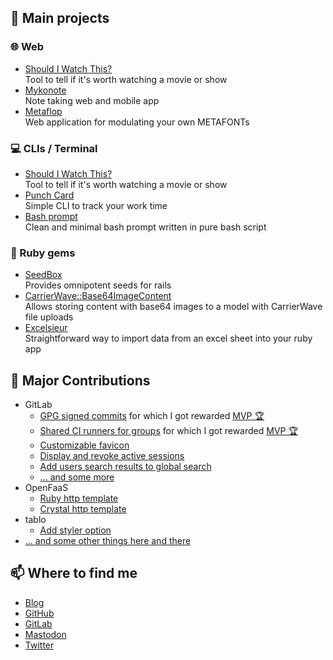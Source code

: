 ## 📝 Main projects

### 🌐 Web

- [Should I Watch This?](https://github.com/koffeinfrei/should-i-watch-this)    
  Tool to tell if it's worth watching a movie or show
- [Mykonote](https://github.com/panter/mykonote)    
  Note taking web and mobile app
- [Metaflop](https://github.com/metaflop/metaflop-www)    
  Web application for modulating your own METAFONTs

### 💻 CLIs / Terminal

- [Should I Watch This?](https://github.com/koffeinfrei/should-i-watch-this)    
  Tool to tell if it's worth watching a movie or show
- [Punch Card](https://github.com/panter/mykonote)    
  Simple CLI to track your work time
- [Bash prompt](https://github.com/koffeinfrei/bash-prompt)    
  Clean and minimal bash prompt written in pure bash script

### 💎 Ruby gems

- [SeedBox](https://github.com/panter/seed_box)    
  Provides omnipotent seeds for rails
- [CarrierWave::Base64ImageContent](https://github.com/panter/carrierwave-base64_image_content)    
  Allows storing content with base64 images to a model with CarrierWave file uploads
- [Excelsieur](https://git.panter.ch/open-source/excelsieur)    
  Straightforward way to import data from an excel sheet into your ruby app

## 🤝 Major Contributions

- GitLab
  - [GPG signed commits](https://gitlab.com/gitlab-org/gitlab-foss/-/merge_requests/9546) for which I got rewarded [MVP 🏆](https://about.gitlab.com/releases/2017/08/22/gitlab-9-5-released/#mvp)
  - [Shared CI runners for groups](https://gitlab.com/gitlab-org/gitlab-foss/-/merge_requests/9646)  for which I got rewarded [MVP 🏆](https://about.gitlab.com/releases/2018/05/22/gitlab-10-8-released/#mvp)
  - [Customizable favicon](https://gitlab.com/gitlab-org/gitlab-foss/-/merge_requests/14497)
  - [Display and revoke active sessions](https://gitlab.com/gitlab-org/gitlab-foss/-/merge_requests/17867)
  - [Add users search results to global search](https://gitlab.com/gitlab-org/gitlab-foss/-/merge_requests/21197)
  - [... and some more](https://gitlab.com/gitlab-org/gitlab-foss/-/merge_requests?author_username=koffeinfrei&scope=all&state=merged)
- OpenFaaS
  - [Ruby http template](https://github.com/openfaas/ruby-http/pulls?q=is%3Apr+is%3Aclosed+author%3Akoffeinfrei)
  - [Crystal http template](https://github.com/koffeinfrei/crystal-http-template)
- tablo
  - [Add styler option](https://github.com/hutou/tablo/pull/3)
- [... and some other things here and there](https://github.com/koffeinfrei?tab=repositories&q=&type=fork&language=&sort=)

## 📫 Where to find me

- [Blog](https://www.koffeinfrei.org/)
- [GitHub](https://github.com/koffeinfrei)
- [GitLab](https://gitlab.com/koffeinfrei)
- <a rel="me" href="https://mastodon.social/@koffeinfrei">Mastodon</a>
- [Twitter](twitter.com/alexisreigel)


<!--


**koffeinfrei/koffeinfrei** is a ✨ _special_ ✨ repository because its `README.md` (this file) appears on your GitHub profile.


Here are some ideas to get you started:


- 🔭 I’m currently working on ...

- 🌱 I’m currently learning ...

- 👯 I’m looking to collaborate on ...

- 🤔 I’m looking for help with ...

- 💬 Ask me about ...

- 📫 How to reach me: ...

- 😄 Pronouns: ...

- ⚡ Fun fact: ...

-->
